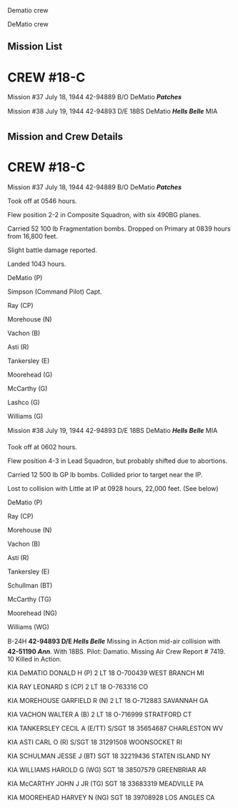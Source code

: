 





Dematio crew






 




DeMatio crew

## Mission List

# CREW #18-C

Mission #37 July 18, 1944 42-94889 B/O DeMatio ***Patches***

Mission #38 July 19, 1944 42-94893 D/E 18BS DeMatio ***Hells
Belle*** MIA

## Mission and Crew Details

# CREW #18-C

Mission #37 July 18, 1944 42-94889 B/O DeMatio ***Patches***

Took off at 0546 hours.

Flew position 2-2 in Composite Squadron, with six 490BG
planes.

Carried 52 100 lb Fragmentation bombs. Dropped on Primary at
0839 hours from 16,800 feet.

Slight battle damage reported.

Landed 1043 hours.

DeMatio (P)

Simpson (Command Pilot) Capt.

Ray (CP)

Morehouse (N)

Vachon (B)

Asti (R)

Tankersley (E)

Moorehead (G)

McCarthy (G)

Lashco (G)

Williams (G)

Mission #38 July 19, 1944 42-94893 D/E 18BS DeMatio ***Hells
Belle*** MIA

Took off at 0602 hours.

Flew position 4-3 in Lead Squadron, but probably shifted due
to abortions.

Carried 12 500 lb GP lb bombs. Collided prior to target near
the IP.

Lost to collision with Little at IP at 0928 hours, 22,000
feet. (See below)

DeMatio (P)

Ray (CP)

Morehouse (N)

Vachon (B)

Asti (R)

Tankersley (E)

Schullman (BT)

McCarthy (TG)

Moorehead (NG)

Williams (WG)

B-24H **42-94893
D/E *Hells Belle*** Missing in Action mid-air collision with **42-51190
*Ann***. With 18BS. Pilot: Damatio. Missing Air Crew Report \# 7419\. 10 Killed
in Action.

KIA
DeMATIO DONALD H
(P)  2
LT
18 O-700439
WEST BRANCH MI

KIA RAY
LEONARD S
(CP)
2 LT
18
O-763316 CO

KIA
MOREHOUSE GARFIELD R (N)
2 LT
18
O-712883 SAVANNAH GA

KIA VACHON
WALTER A
(B)
2 LT
18
O-716999 STRATFORD CT

KIA
TANKERSLEY CECIL A
(E/TT)
S/SGT
18
35654687 CHARLESTON WV

KIA ASTI
CARL O
(R)
S/SGT
18
31291508 WOONSOCKET RI

KIA
SCHULMAN JESSE J
(BT)
SGT
18
32219436 STATEN ISLAND NY

KIA
WILLIAMS HAROLD G (WG)
SGT
18
38507579 GREENBRIAR AR

KIA
McCARTHY JOHN J JR
(TG)
SGT
18
33683319 MEADVILLE PA

KIA
MOOREHEAD HARVEY N
(NG)
SGT
18 39708928
LOS ANGLES CA




